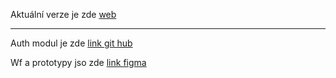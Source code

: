 
Aktuální verze je zde [web](https://items.d2ey22r11l2pi7.amplifyapp.com/)


----
Auth modul je zde [link git hub](https://github.com/AnnaKachmasheva/inventory-system/tree/master)

Wf a prototypy jso zde  [link figma](https://www.figma.com/file/FuUuUEmxrRD8xFPQ4piWXh/bp?type=design&node-id=45%3A2551&mode=design&t=9TmJir2O9HNrKfbQ-1)
